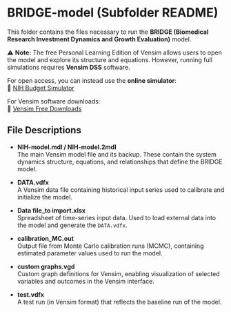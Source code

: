# BRIDGE-model (Subfolder README)

This folder contains the files necessary to run the **BRIDGE (Biomedical Research Investment Dynamics and Growth Evaluation)** model.  

⚠️ **Note:** The free Personal Learning Edition of Vensim allows users to open the model and explore its structure and equations. However, running full simulations requires **Vensim DSS** software.  

For open access, you can instead use the **online simulator**:  
🔗 [NIH Budget Simulator](https://mj-lab.mgh.harvard.edu/nih-budget-simulator/)  

For Vensim software downloads:  
🔗 [Vensim Free Downloads](https://vensim.com/free-downloads/)

## File Descriptions

- **NIH-model.mdl / NIH-model.2mdl**  
  The main Vensim model file and its backup. These contain the system dynamics structure, equations, and relationships that define the BRIDGE model.  

- **DATA.vdfx**  
  A Vensim data file containing historical input series used to calibrate and initialize the model.  

- **Data file_to import.xlsx**  
  Spreadsheet of time-series input data. Used to load external data into the model and generate the `DATA.vdfx`.  

- **calibration_MC.out**  
  Output file from Monte Carlo calibration runs (MCMC), containing estimated parameter values used to run the model.  

- **custom graphs.vgd**  
  Custom graph definitions for Vensim, enabling visualization of selected variables and outcomes in the Vensim interface.  

- **test.vdfx**  
  A test run (in Vensim format) that reflects the baseline run of the model.  
